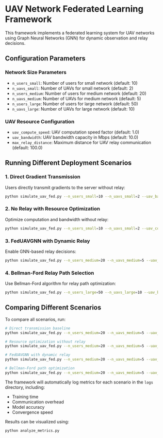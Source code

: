 # UAV Network Federated Learning Framework

This framework implements a federated learning system for UAV networks using Graph Neural Networks (GNN) for dynamic observation and relay decisions.

## Configuration Parameters

### Network Size Parameters
- `n_users_small`: Number of users for small network (default: 10)
- `n_uavs_small`: Number of UAVs for small network (default: 2)
- `n_users_medium`: Number of users for medium network (default: 20)
- `n_uavs_medium`: Number of UAVs for medium network (default: 5)
- `n_users_large`: Number of users for large network (default: 50)
- `n_uavs_large`: Number of UAVs for large network (default: 10)

### UAV Resource Configuration
- `uav_compute_speed`: UAV computation speed factor (default: 1.0)
- `uav_bandwidth`: UAV bandwidth capacity in Mbps (default: 10.0)
- `max_relay_distance`: Maximum distance for UAV relay communication (default: 100.0)

## Running Different Deployment Scenarios

### 1. Direct Gradient Transmission
Users directly transmit gradients to the server without relay:
```bash
python simulate_uav_fed.py --n_users_small=10 --n_uavs_small=2 --uav_bandwidth=10
```

### 2. No Relay with Resource Optimization
Optimize computation and bandwidth without relay:
```bash
python simulate_uav_fed.py --n_users_small=10 --n_uavs_small=2 --uav_compute_speed=2.0 --uav_bandwidth=20
```

### 3. FedUAVGNN with Dynamic Relay
Enable GNN-based relay decisions:
```bash
python simulate_uav_fed.py --n_users_medium=20 --n_uavs_medium=5 --uav_compute_speed=1.0 --uav_bandwidth=10 --max_relay_distance=100
```

### 4. Bellman-Ford Relay Path Selection
Use Bellman-Ford algorithm for relay path optimization:
```bash
python simulate_uav_fed.py --n_users_large=50 --n_uavs_large=10 --uav_bandwidth=15 --max_relay_distance=150
```

## Comparing Different Scenarios

To compare all scenarios, run:
```bash
# Direct transmission baseline
python simulate_uav_fed.py --n_users_medium=20 --n_uavs_medium=5 --uav_bandwidth=10

# Resource optimization without relay
python simulate_uav_fed.py --n_users_medium=20 --n_uavs_medium=5 --uav_compute_speed=2.0 --uav_bandwidth=20

# FedUAVGNN with dynamic relay
python simulate_uav_fed.py --n_users_medium=20 --n_uavs_medium=5 --uav_compute_speed=1.0 --uav_bandwidth=10 --max_relay_distance=100

# Bellman-Ford path optimization
python simulate_uav_fed.py --n_users_medium=20 --n_uavs_medium=5 --uav_bandwidth=15 --max_relay_distance=150
```

The framework will automatically log metrics for each scenario in the `logs` directory, including:
- Training time
- Communication overhead
- Model accuracy
- Convergence speed

Results can be visualized using:
```bash
python analyze_metrics.py
```
